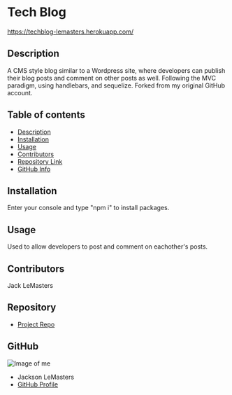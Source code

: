 
# **Tech Blog**
https://techblog-lemasters.herokuapp.com/
## Description 
A CMS style blog similar to a Wordpress site, where developers can publish their blog posts and comment on other posts as well. Following the MVC paradigm, using handlebars, and sequelize. Forked from my original GitHub account.
## Table of contents
- [Description](#Description)
- [Installation](#Installation)
- [Usage](#Usage)
- [Contributors](#Contributors)
- [Repository Link](#Repository)
- [GitHub Info](#GitHub) 
## Installation
Enter your console and type "npm i" to install packages.
## Usage
Used to allow developers to post and comment on eachother's posts.
## Contributors
Jack LeMasters
## Repository
- [Project Repo](github.com/jacklemasters/tech-blog)
## GitHub
![Image of me](https://avatars.githubusercontent.com/u/82251556?v=4)
- Jackson LeMasters
- [GitHub Profile](https://github.com/jacklemasters)

